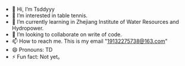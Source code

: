 - 👋 Hi, I’m Tsddyyy
- 👀 I’m interested in table tennis.
- 🌱 I’m currently learning in Zhejiang Institute of Water Resources and Hydropower.
- 💞️ I’m looking to collaborate on write of code.
- 📫 How to reach me. This is my email "19132275738@163.com"
- 😄 Pronouns: TD
- ⚡ Fun fact: Not yet。

<!---
Tsddyyy/Tsddyyy is a ✨ special ✨ repository because its `README.md` (this file) appears on your GitHub profile.
You can click the Preview link to take a look at your changes.
--->
